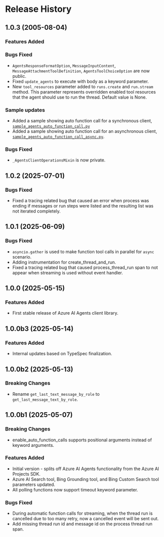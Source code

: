 # Release History

## 1.0.3 (2005-08-04)

### Features Added

### Bugs Fixed
- `AgentsResponseFormatOption`, `MessageInputContent`, `MessageAttachmentToolDefinition`, `AgentsToolChoiceOption` are now public.
- Fixed `update_agents` to execute with body as a keyword parameter.
- New `tool_resources` parameter added to `runs.create` and `run.stream` method. This parameter represents overridden enabled tool resources that the agent should use to run the thread. Default value is None.
  
### Sample updates

- Added a sample showing auto function call for a synchronous client, [`sample_agents_auto_function_call.py`](https://github.com/Azure/azure-sdk-for-python/blob/main/sdk/ai/azure-ai-agents/samples/agents_tools/sample_agents_auto_function_call.py)
- Added a sample showing auto function call for an asynchronous client, [`sample_agents_auto_function_call_async.py`](https://github.com/Azure/azure-sdk-for-python/blob/main/sdk/ai/azure-ai-agents/samples/agents_async/sample_agents_auto_function_call_async.py).

### Bugs Fixed

- `_AgentsClientOperationsMixin` is now private.

## 1.0.2 (2025-07-01)

### Bugs Fixed
- Fixed a tracing related bug that caused an error when process was ending if messages or run steps were listed and the resulting list was not iterated completely.

## 1.0.1 (2025-06-09)

### Bugs Fixed

- `asyncio.gather` is used to make function tool calls in parallel for `async` scenario.
- Adding instrumentation for create_thread_and_run.
- Fixed a tracing related bug that caused process_thread_run span to not appear when streaming is used without event handler.

## 1.0.0 (2025-05-15)

### Features Added

- First stable release of Azure AI Agents client library.

## 1.0.0b3 (2025-05-14)

### Features Added

- Internal updates based on TypeSpec finalization.

## 1.0.0b2 (2025-05-13)

### Breaking Changes

- Rename `get_last_text_message_by_role` to `get_last_message_text_by_role`.

## 1.0.0b1 (2025-05-07)

### Breaking Changes

- enable_auto_function_calls supports positional arguments instead of keyword arguments.
  
### Features Added

- Initial version - splits off Azure AI Agents functionality from the Azure AI Projects SDK.
- Azure AI Search tool, Bing Grounding tool, and Bing Custom Search tool parameters updated.
- All polling functions now support timeout keyword parameter.

### Bugs Fixed

- During automatic function calls for streaming, when the thread run is cancelled due to too many retry, now a cancelled event will be sent out.
- Add missing thread run id and message id on the process thread run span.
